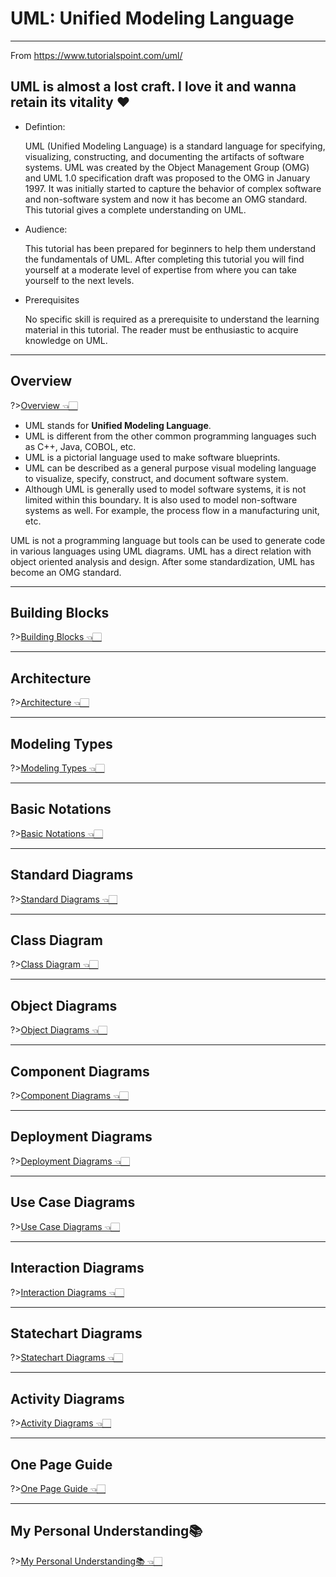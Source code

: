 # UML: Unified Modeling Language
---
From 
https://www.tutorialspoint.com/uml/

UML is almost a lost craft. I love it and wanna retain its vitality ♥️
---

- Defintion:

  UML (Unified Modeling Language) is a standard language for specifying, visualizing, constructing, and documenting the artifacts of software systems. UML was created by the Object Management Group (OMG) and UML 1.0 specification draft was proposed to the OMG in January 1997. It was initially started to capture the behavior of complex software and non-software system and now it has become an OMG standard. This tutorial gives a complete understanding on UML.

- Audience:

  This tutorial has been prepared for beginners to help them understand the fundamentals of UML. After completing this tutorial you will find yourself at a moderate level of expertise from where you can take yourself to the next levels.

- Prerequisites 

  No specific skill is required as a prerequisite to understand the learning material in this tutorial. The reader must be enthusiastic to acquire knowledge on UML.

---

## Overview
?>[Overview 👈🏻](/SystemDesign/UML/UMLOverview.md)
- UML stands for **Unified Modeling Language**.
- UML is different from the other common programming languages such as C++, Java, COBOL, etc.
- UML is a pictorial language used to make software blueprints.
- UML can be described as a general purpose visual modeling language to visualize, specify, construct, and document software system.
- Although UML is generally used to model software systems, it is not limited within this boundary. It is also used to model non-software systems as well. For example, the process flow in a manufacturing unit, etc.

UML is not a programming language but tools can be used to generate code in various languages using UML diagrams. UML has a direct relation with object oriented analysis and design. After some standardization, UML has become an OMG standard.

---

## Building Blocks
?>[Building Blocks 👈🏻](/SystemDesign/UML/BuildingBlocks.md)

---

## Architecture
?>[Architecture 👈🏻](/SystemDesign/UML/Architecture.md)

---

## Modeling Types
?>[Modeling Types 👈🏻](/SystemDesign/UML/ModelingTypes.md)

---

## Basic Notations
?>[Basic Notations 👈🏻](/SystemDesign/UML/BasicNotations.md)

---

## Standard Diagrams
?>[Standard Diagrams 👈🏻](/SystemDesign/UML/StandardDiagrams.md)

---

## Class Diagram
?>[Class Diagram 👈🏻](/SystemDesign/ClassDiagram.md)

---

## Object Diagrams
?>[Object Diagrams 👈🏻](/SystemDesign/UML/ObjectDiagrams.md)

---

## Component Diagrams
?>[Component Diagrams 👈🏻](/SystemDesign/UML/ComponentDiagram.md)

---

## Deployment Diagrams
?>[Deployment Diagrams 👈🏻](/SystemDesign/UML/DeploymentDiagrams.md)

---

## Use Case Diagrams
?>[Use Case Diagrams 👈🏻](/SystemDesign/UML/UseCaseDiagrams.md)

---

## Interaction Diagrams
?>[Interaction Diagrams 👈🏻](/SystemDesign/UML/InteractionDiagrams.md)

---

## Statechart Diagrams
?>[Statechart Diagrams 👈🏻](/SystemDesign/UML/StatechartDiagrams.md)

---

## Activity Diagrams
?>[Activity Diagrams 👈🏻](/SystemDesign/UML/ActivityDiagrams.md)

---

## One Page Guide
?>[One Page Guide 👈🏻](/SystemDesign/UML/OnePageGuide.md)

---

## My Personal Understanding📚
?>[My Personal Understanding📚 👈🏻](/SystemDesign/UML/MyPersonalUnderstanding.md)

